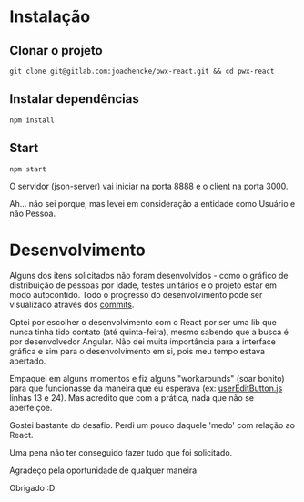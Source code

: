 # Instalação

## Clonar o projeto
``git clone git@gitlab.com:joaohencke/pwx-react.git && cd pwx-react``

## Instalar dependências
``npm install``

## Start
``npm start``

O servidor (json-server) vai iniciar na porta 8888 e o client na porta 3000.

Ah... não sei porque, mas levei em consideração a entidade como Usuário e não Pessoa.

# Desenvolvimento
Alguns dos itens solicitados não foram desenvolvidos - como o gráfico de distribuição de pessoas por idade, testes unitários e o projeto estar em modo autocontido.
Todo o progresso do desenvolvimento pode ser visualizado através dos [commits](https://gitlab.com/joaohencke/pwx-react/commits/master).

Optei por escolher o desenvolvimento com o React por ser uma lib que nunca tinha tido contato (até quinta-feira), mesmo sabendo que a busca é por desenvolvedor Angular.
Não dei muita importância para a interface gráfica e sim para o desenvolvimento em si, pois meu tempo estava apertado.

Empaquei em alguns momentos e fiz alguns "workarounds" (soar bonito) para que funcionasse da maneira que eu esperava (ex: [userEditButton.js](https://gitlab.com/joaohencke/pwx-react/blob/master/src/components/user/list/userEditButton.js) linhas 13 e 24). Mas acredito que com a prática, nada que não se aperfeiçoe.

Gostei bastante do desafio. Perdi um pouco daquele 'medo'  com relação ao React.

Uma pena não ter conseguido fazer tudo que foi solicitado. 

Agradeço pela oportunidade de qualquer maneira

Obrigado  :D